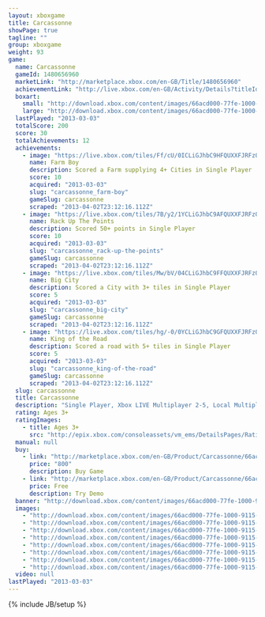 ```yaml
---
layout: xboxgame
title: Carcassonne
showPage: true
tagline: ""
group: xboxgame
weight: 93
game: 
  name: Carcassonne
  gameId: 1480656960
  marketLink: "http://marketplace.xbox.com/en-GB/Title/1480656960"
  achievementLink: "http://live.xbox.com/en-GB/Activity/Details?titleId=1480656960"
  boxart: 
    small: "http://download.xbox.com/content/images/66acd000-77fe-1000-9115-d80258410840/2057/boxartsm.jpg"
    large: "http://download.xbox.com/content/images/66acd000-77fe-1000-9115-d80258410840/2057/boxartlg.jpg"
  lastPlayed: "2013-03-03"
  totalScore: 200
  score: 30
  totalAchievements: 12
  achievements: 
    - image: "https://live.xbox.com/tiles/Ff/cU/0ICLiGJhbC9HFQUXXFJRFzQwL2FjaC8wLzMAAAAA5+fn-zv3Dg==.jpg"
      name: Farm Boy
      description: Scored a Farm supplying 4+ Cities in Single Player
      score: 10
      acquired: "2013-03-03"
      slug: "carcassonne_farm-boy"
      gameSlug: carcassonne
      scraped: "2013-04-02T23:12:16.112Z"
    - image: "https://live.xbox.com/tiles/7B/y2/1YCLiGJhbC9AFQUXXFJRFzQwL2FjaC8wLzQAAAAA5+fn+pkc9w==.jpg"
      name: Rack Up The Points
      description: Scored 50+ points in Single Player
      score: 10
      acquired: "2013-03-03"
      slug: "carcassonne_rack-up-the-points"
      gameSlug: carcassonne
      scraped: "2013-04-02T23:12:16.112Z"
    - image: "https://live.xbox.com/tiles/Mw/bV/04CLiGJhbC9FFQUXXFJRFzQwL2FjaC8wLzEAAAAA5+fn-PoGKA==.jpg"
      name: Big City
      description: Scored a City with 3+ tiles in Single Player
      score: 5
      acquired: "2013-03-03"
      slug: "carcassonne_big-city"
      gameSlug: carcassonne
      scraped: "2013-04-02T23:12:16.112Z"
    - image: "https://live.xbox.com/tiles/hg/-0/0YCLiGJhbC9GFQUXXFJRFzQwL2FjaC8wLzIAAAAA5+fn-tsPnQ==.jpg"
      name: King of the Road
      description: Scored a road with 5+ tiles in Single Player
      score: 5
      acquired: "2013-03-03"
      slug: "carcassonne_king-of-the-road"
      gameSlug: carcassonne
      scraped: "2013-04-02T23:12:16.112Z"
  slug: carcassonne
  title: Carcassonne
  description: "Single Player, Xbox LIVE Multiplayer 2-5, Local Multiplayer 1-4, HD (High Definition). Buy Carcassonne today and become a master of medieval strategy.  Own a fully featured version of the board game classic and fulfill the need for challenge any time you want, or play socially, with up to five players on Xbox LIVE, or up to four players on just one Xbox 360.  Multiple levels of difficulty offer a challenging experience for players of all ages and levels of experience. There are no refunds for this item. For more information, see www.xbox.com/Live/accounts."
  rating: Ages 3+
  ratingImages: 
    - title: Ages 3+
      src: "http://epix.xbox.com/consoleassets/vm_ems/DetailsPages/RatingSystemID/14/default/Values/14001.png"
  manual: null
  buy: 
    - link: "http://marketplace.xbox.com/en-GB/Product/Carcassonne/66acd000-77fe-1000-9115-d80258410840?purchase=1&amp;DownloadType=Game"
      price: "800"
      description: Buy Game
    - link: "http://marketplace.xbox.com/en-GB/Product/Carcassonne/66acd000-77fe-1000-9115-d80258410840?purchase=1&amp;DownloadType=GameDemo"
      price: Free
      description: Try Demo
  banner: "http://download.xbox.com/content/images/66acd000-77fe-1000-9115-d80258410840/1033/banner.png"
  images: 
    - "http://download.xbox.com/content/images/66acd000-77fe-1000-9115-d80258410840/1033/screenlg1.jpg"
    - "http://download.xbox.com/content/images/66acd000-77fe-1000-9115-d80258410840/1033/screenlg2.jpg"
    - "http://download.xbox.com/content/images/66acd000-77fe-1000-9115-d80258410840/1033/screenlg3.jpg"
    - "http://download.xbox.com/content/images/66acd000-77fe-1000-9115-d80258410840/1033/screenlg4.jpg"
    - "http://download.xbox.com/content/images/66acd000-77fe-1000-9115-d80258410840/1033/screenlg5.jpg"
    - "http://download.xbox.com/content/images/66acd000-77fe-1000-9115-d80258410840/1033/screenlg6.jpg"
    - "http://download.xbox.com/content/images/66acd000-77fe-1000-9115-d80258410840/1033/screenlg7.jpg"
    - "http://download.xbox.com/content/images/66acd000-77fe-1000-9115-d80258410840/1033/screenlg8.jpg"
  video: null
lastPlayed: "2013-03-03"
---
```

{% include JB/setup %}